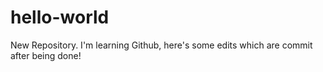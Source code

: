 # hello-world
New Repository.
I'm learning Github, here's some edits which are commit after being done! 
